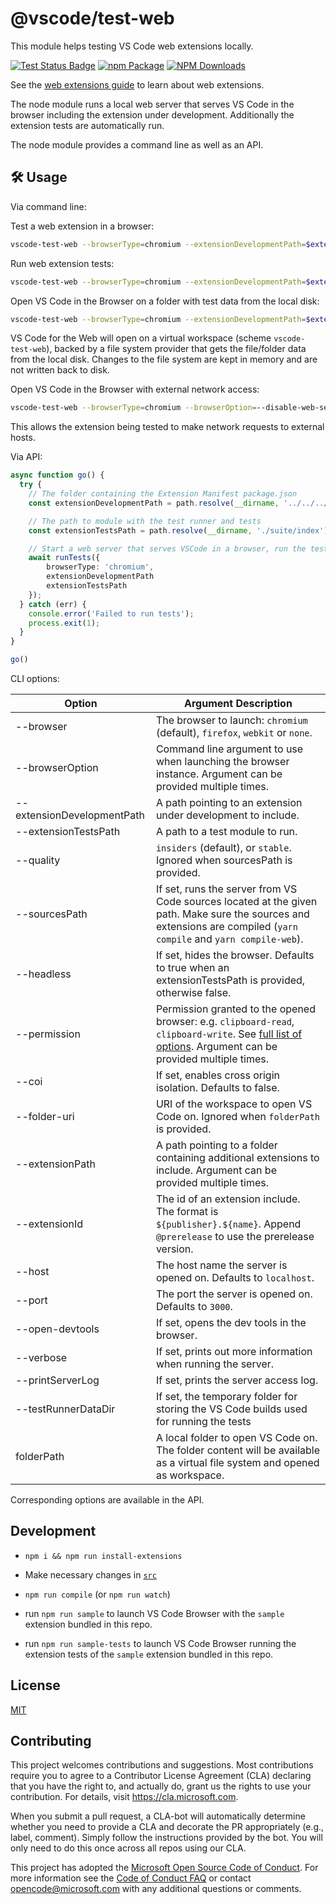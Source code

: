 # @vscode/test-web

This module helps testing VS Code web extensions locally.

[![Test Status Badge](https://github.com/microsoft/vscode-test-web/workflows/Tests/badge.svg)](https://github.com/microsoft/vscode-test-web/actions/workflows/tests.yml)
[![npm Package](https://img.shields.io/npm/v/@vscode/test-web.svg?style=flat-square)](https://www.npmjs.org/package/@vscode/test-web)
[![NPM Downloads](https://img.shields.io/npm/dm/@vscode/test-web.svg)](https://npmjs.org/package/@vscode/test-web)

See the
[web extensions guide](https://code.visualstudio.com/api/extension-guides/web-extensions)
to learn about web extensions.

The node module runs a local web server that serves VS Code in the browser
including the extension under development. Additionally the extension tests are
automatically run.

The node module provides a command line as well as an API.

## 🛠️ Usage

Via command line:

Test a web extension in a browser:

```sh
vscode-test-web --browserType=chromium --extensionDevelopmentPath=$extensionLocation
```

Run web extension tests:

```sh
vscode-test-web --browserType=chromium --extensionDevelopmentPath=$extensionLocation --extensionTestsPath=$extensionLocation/dist/web/test/suite/index.js
```

Open VS Code in the Browser on a folder with test data from the local disk:

```sh
vscode-test-web --browserType=chromium --extensionDevelopmentPath=$extensionLocation $testDataLocation
```

VS Code for the Web will open on a virtual workspace (scheme `vscode-test-web`),
backed by a file system provider that gets the file/folder data from the local
disk. Changes to the file system are kept in memory and are not written back to
disk.

Open VS Code in the Browser with external network access:

```sh
vscode-test-web --browserType=chromium --browserOption=--disable-web-security extensionDevelopmentPath=$extensionLocation
```

This allows the extension being tested to make network requests to external
hosts.

Via API:

```ts
async function go() {
  try {
    // The folder containing the Extension Manifest package.json
    const extensionDevelopmentPath = path.resolve(__dirname, '../../../');

    // The path to module with the test runner and tests
    const extensionTestsPath = path.resolve(__dirname, './suite/index');

    // Start a web server that serves VSCode in a browser, run the tests
    await runTests({
		browserType: 'chromium',
		extensionDevelopmentPath
		extensionTestsPath
	});
  } catch (err) {
    console.error('Failed to run tests');
    process.exit(1);
  }
}

go()
```

CLI options:

| Option                     | Argument Description                                                                                                                                                                                                                             |
| -------------------------- | ------------------------------------------------------------------------------------------------------------------------------------------------------------------------------------------------------------------------------------------------ |
| --browser                  | The browser to launch: `chromium` (default), `firefox`, `webkit` or `none`.                                                                                                                                                                      |
| --browserOption            | Command line argument to use when launching the browser instance. Argument can be provided multiple times.                                                                                                                                       |
| --extensionDevelopmentPath | A path pointing to an extension under development to include.                                                                                                                                                                                    |
| --extensionTestsPath       | A path to a test module to run.                                                                                                                                                                                                                  |
| --quality                  | `insiders` (default), or `stable`. Ignored when sourcesPath is provided.                                                                                                                                                                         |
| --sourcesPath              | If set, runs the server from VS Code sources located at the given path. Make sure the sources and extensions are compiled (`yarn compile` and `yarn compile-web`).                                                                               |
| --headless                 | If set, hides the browser. Defaults to true when an extensionTestsPath is provided, otherwise false.                                                                                                                                             |
| --permission               | Permission granted to the opened browser: e.g. `clipboard-read`, `clipboard-write`. See [full list of options](https://playwright.dev/docs/api/class-browsercontext#browser-context-grant-permissions). Argument can be provided multiple times. |
| --coi                      | If set, enables cross origin isolation. Defaults to false.                                                                                                                                                                                       |
| --folder-uri               | URI of the workspace to open VS Code on. Ignored when `folderPath` is provided.                                                                                                                                                                  |
| --extensionPath            | A path pointing to a folder containing additional extensions to include. Argument can be provided multiple times.                                                                                                                                |
| --extensionId              | The id of an extension include. The format is `${publisher}.${name}`. Append `@prerelease` to use the prerelease version.                                                                                                                        |
| --host                     | The host name the server is opened on. Defaults to `localhost`.                                                                                                                                                                                  |
| --port                     | The port the server is opened on. Defaults to `3000`.                                                                                                                                                                                            |
| --open-devtools            | If set, opens the dev tools in the browser.                                                                                                                                                                                                      |
| --verbose                  | If set, prints out more information when running the server.                                                                                                                                                                                     |
| --printServerLog           | If set, prints the server access log.                                                                                                                                                                                                            |
| --testRunnerDataDir        | If set, the temporary folder for storing the VS Code builds used for running the tests                                                                                                                                                           |
| folderPath                 | A local folder to open VS Code on. The folder content will be available as a virtual file system and opened as workspace.                                                                                                                        |

Corresponding options are available in the API.

## Development

-   `npm i && npm run install-extensions`
-   Make necessary changes in [`src`](./src)
-   `npm run compile` (or `npm run watch`)

-   run `npm run sample` to launch VS Code Browser with the `sample` extension
    bundled in this repo.

-   run `npm run sample-tests` to launch VS Code Browser running the extension
    tests of the `sample` extension bundled in this repo.

## License

[MIT](LICENSE)

## Contributing

This project welcomes contributions and suggestions. Most contributions require
you to agree to a Contributor License Agreement (CLA) declaring that you have
the right to, and actually do, grant us the rights to use your contribution. For
details, visit https://cla.microsoft.com.

When you submit a pull request, a CLA-bot will automatically determine whether
you need to provide a CLA and decorate the PR appropriately (e.g., label,
comment). Simply follow the instructions provided by the bot. You will only need
to do this once across all repos using our CLA.

This project has adopted the
[Microsoft Open Source Code of Conduct](https://opensource.microsoft.com/codeofconduct/).
For more information see the
[Code of Conduct FAQ](https://opensource.microsoft.com/codeofconduct/faq/) or
contact [opencode@microsoft.com](mailto:opencode@microsoft.com) with any
additional questions or comments.
